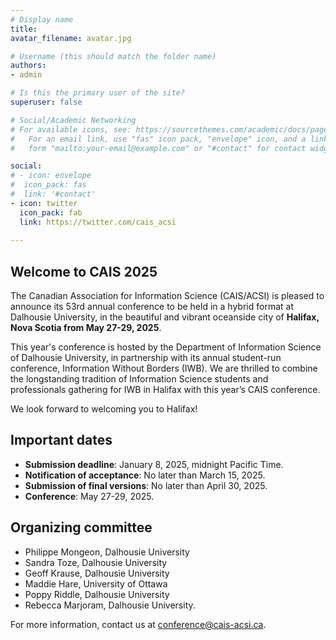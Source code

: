 ```yaml
---
# Display name
title: 	
avatar_filename: avatar.jpg

# Username (this should match the folder name)
authors:
- admin

# Is this the primary user of the site?
superuser: false

# Social/Academic Networking
# For available icons, see: https://sourcethemes.com/academic/docs/page-builder/#icons
#   For an email link, use "fas" icon pack, "envelope" icon, and a link in the
#   form "mailto:your-email@example.com" or "#contact" for contact widget.

social:
# - icon: envelope
#  icon_pack: fas
#  link: '#contact'
- icon: twitter
  icon_pack: fab
  link: https://twitter.com/cais_acsi
  
---
```

## Welcome to CAIS 2025

The Canadian Association for Information Science (CAIS/ACSI) is pleased to announce its 53rd annual conference to be held in a hybrid format at Dalhousie University, in the beautiful and vibrant oceanside city of <strong>Halifax, Nova Scotia from May 27-29, 2025</strong>. 

This year's conference is hosted by the Department of Information Science of Dalhousie University, in partnership with its annual student-run conference, Information Without Borders (IWB). We are thrilled to combine the longstanding tradition of Information Science students and professionals gathering for IWB in Halifax with this year’s CAIS conference.

We look forward to welcoming you to Halifax!


## Important dates 

- <strong>Submission deadline</strong>: January 8, 2025, midnight Pacific Time.
- <strong>Notification of acceptance</strong>: No later than March 15, 2025.
- <strong>Submission of final versions</strong>: No later than April 30, 2025.
- <strong>Conference</strong>: May 27-29, 2025.

## Organizing committee

- Philippe Mongeon, Dalhousie University
- Sandra Toze, Dalhousie University
- Geoff Krause, Dalhousie University
- Maddie Hare, University of Ottawa
- Poppy Riddle, Dalhousie University
- Rebecca Marjoram, Dalhousie University. 

For more information, contact us at <a href=mailto:conference@cais-acsi.ca>conference@cais-acsi.ca</a>.

